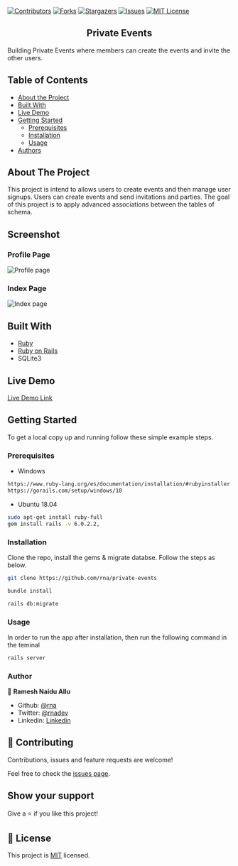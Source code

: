 <!-- PROJECT SHIELDS -->
<!--
*** I'm using markdown "reference style" links for readability.
*** Reference links are enclosed in brackets [ ] instead of parentheses ( ).
*** See the bottom of this document for the declaration of the reference variables
*** for contributors-url, forks-url, etc. This is an optional, concise syntax you may use.
*** https://www.markdownguide.org/basic-syntax/#reference-style-links
-->

[![Contributors][contributors-shield]][contributors-url]
[![Forks][forks-shield]][forks-url]
[![Stargazers][stars-shield]][stars-url]
[![Issues][issues-shield]][issues-url]
[![MIT License][license-shield]][license-url]


<p align="center">
  <h2 class ="norse" align="center" style="@font-face {font-family: 'Norse'; src: url('/fonts/Norse.otf'); font-family:'Norse'}">Private Events</h2>
</p>

Building Private Events where members can create the events and invite the other users.

## Table of Contents

- [About the Project](#about-the-project)
- [Built With](#built-with)
- [Live Demo](#live-demo)
- [Getting Started](#getting-started)
  * [Prerequisites](#prerequisites)
  * [Installation](#installation)
  * [Usage](#usage)
- [Authors](#authors)
<!-- - [Acknowledgements](#acknowledgements) -->

## About The Project
This project is intend to allows users to create events and then manage user signups. Users can create events and send invitations and parties. The goal of this project is to apply advanced associations between the tables of schema.

## Screenshot
### Profile Page
![Profile page](https://i.imgur.com/khE0iA7.png)

### Index Page
![Index page](https://i.imgur.com/gcVp0XJ.png)

## Built With

- [Ruby](https://www.ruby-lang.org)
- [Ruby on Rails](https://rubyonrails.org/)
- SQLite3

## Live Demo

[Live Demo Link]()

## Getting Started

To get a local copy up and running follow these simple example steps.

### Prerequisites

* Windows
```sh
https://www.ruby-lang.org/es/documentation/installation/#rubyinstaller
https://gorails.com/setup/windows/10
```
* Ubuntu 18.04
```sh
sudo apt-get install ruby-full
gem install rails -v 6.0.2.2,
```
<!-- ### Setup -->

### Installation
Clone the repo, install the gems & migrate databse. Follow the steps as below.

```sh
git clone https://github.com/rna/private-events

bundle install

rails db:migrate
```

### Usage
In order to run the app after installation, then run the following command in the teminal
```sh
rails server
```

<!-- ### Run tests -->

<!-- ### Deployment -->


### Author

👤 **Ramesh Naidu Allu**

- Github: [@rna](https://github.com/rna)
- Twitter: [@rnadev](https://twitter.com/rnadev)
- Linkedin: [Linkedin](https://linkedin.com/in/rnadev)

## 🤝 Contributing

Contributions, issues and feature requests are welcome!

Feel free to check the [issues page](issues/).

## Show your support

Give a ⭐️ if you like this project!

<!-- ## Acknowledgments

- Hat tip to anyone whose code was used
- Inspiration
- etc -->

## 📝 License

This project is [MIT](lic.url) licensed.


<!-- MARKDOWN LINKS & IMAGES -->
<!-- https://www.markdownguide.org/basic-syntax/#reference-style-links -->

[contributors-shield]: https://img.shields.io/github/contributors/rna/private-events.svg?style=flat-square
[contributors-url]: https://github.com/rna/private-events/graphs/contributors
[forks-shield]: https://img.shields.io/github/forks/rna/private-events.svg?style=flat-square
[forks-url]: https://github.com/rna/private-events/network/members
[stars-shield]: https://img.shields.io/github/stars/rna/private-events.svg?style=flat-square
[stars-url]: https://github.com/rna/private-events/stargazers
[issues-shield]: https://img.shields.io/github/issues/rna/private-events.svg?style=flat-square
[issues-url]: https://github.com/rna/private-events/issues
[license-shield]: https://img.shields.io/badge/License-MIT-yellow.svg
[license-url]: https://opensource.org/licenses/MIT
